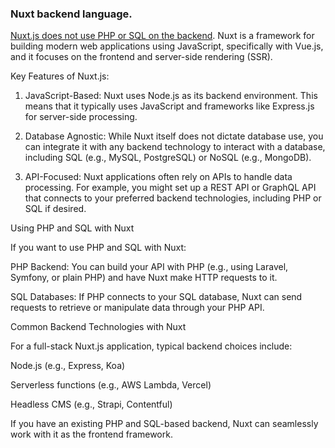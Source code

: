 ### Nuxt backend language. 

<ins>Nuxt.js does not use PHP or SQL on the backend</ins>. Nuxt is a framework for building modern web applications using JavaScript, specifically with Vue.js, and it focuses on the frontend and server-side rendering (SSR).

Key Features of Nuxt.js:

1. JavaScript-Based: Nuxt uses Node.js as its backend environment. This means that it typically uses JavaScript and frameworks like Express.js for server-side processing.


2. Database Agnostic: While Nuxt itself does not dictate database use, you can integrate it with any backend technology to interact with a database, including SQL (e.g., MySQL, PostgreSQL) or NoSQL (e.g., MongoDB).


3. API-Focused: Nuxt applications often rely on APIs to handle data processing. For example, you might set up a REST API or GraphQL API that connects to your preferred backend technologies, including PHP or SQL if desired.



Using PHP and SQL with Nuxt

If you want to use PHP and SQL with Nuxt:

PHP Backend: You can build your API with PHP (e.g., using Laravel, Symfony, or plain PHP) and have Nuxt make HTTP requests to it.

SQL Databases: If PHP connects to your SQL database, Nuxt can send requests to retrieve or manipulate data through your PHP API.


Common Backend Technologies with Nuxt

For a full-stack Nuxt.js application, typical backend choices include:

Node.js (e.g., Express, Koa)

Serverless functions (e.g., AWS Lambda, Vercel)

Headless CMS (e.g., Strapi, Contentful)


If you have an existing PHP and SQL-based backend, Nuxt can seamlessly work with it as the frontend framework.

